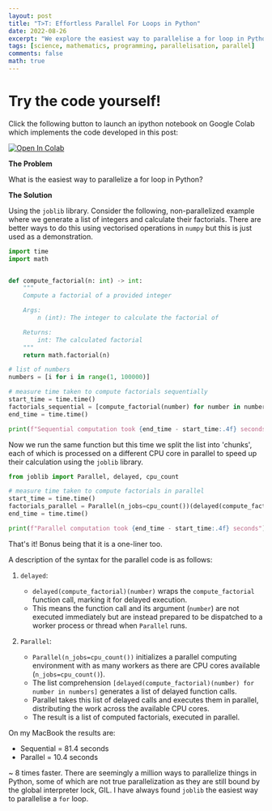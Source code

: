```yaml
---
layout: post
title: "T>T: Effortless Parallel For Loops in Python"
date: 2022-08-26
excerpt: "We explore the easiest way to parallelise a for loop in Python"
tags: [science, mathematics, programming, parallelisation, parallel]
comments: false
math: true
---
```


# Try the code yourself!

Click the following button to launch an ipython notebook on Google Colab which implements the code developed in this post:

[![Open In Colab](https://colab.research.google.com/assets/colab-badge.svg)](https://colab.research.google.com/github/adambaskerville/adambaskerville.github.io/blob/master/_posts/ForLoopCode/ForLoop.ipynb)

**The Problem**

What is the easiest way to parallelize a for loop in Python?

**The Solution**

Using the `joblib` library. Consider the following, non-parallelized example where we generate a list of integers and calculate their factorials. There are better ways to do this using vectorised operations in `numpy` but this is just used as a demonstration.

```python
import time
import math


def compute_factorial(n: int) -> int:
    """
    Compute a factorial of a provided integer

    Args:
        n (int): The integer to calculate the factorial of

    Returns:
        int: The calculated factorial
    """
    return math.factorial(n)

# list of numbers
numbers = [i for i in range(1, 100000)]

# measure time taken to compute factorials sequentially
start_time = time.time()
factorials_sequential = [compute_factorial(number) for number in numbers]
end_time = time.time()

print(f"Sequential computation took {end_time - start_time:.4f} seconds")
```

Now we run the same function but this time we split the list into 'chunks', each of which is processed on a different CPU core in parallel to speed up their calculation using the `joblib` library.

```python
from joblib import Parallel, delayed, cpu_count

# measure time taken to compute factorials in parallel
start_time = time.time()
factorials_parallel = Parallel(n_jobs=cpu_count())(delayed(compute_factorial)(number) for number in numbers)
end_time = time.time()

print(f"Parallel computation took {end_time - start_time:.4f} seconds")
```
That's it! Bonus being that it is a one-liner too.

A description of the syntax for the parallel code is as follows:

1. `delayed`:
    * `delayed(compute_factorial)(number)` wraps the `compute_factorial` function call, marking it for delayed execution.
    * This means the function call and its argument (`number`) are not executed immediately but are instead prepared to be dispatched to a worker process or thread when `Parallel` runs.

2. `Parallel`:
    * `Parallel(n_jobs=cpu_count())` initializes a parallel computing environment with as many workers as there are CPU cores available (`n_jobs=cpu_count()`).
    * The list comprehension `[delayed(compute_factorial)(number) for number in numbers]` generates a list of delayed function calls.
    * Parallel takes this list of delayed calls and executes them in parallel, distributing the work across the available CPU cores.
    * The result is a list of computed factorials, executed in parallel.

On my MacBook the results are:

* Sequential = 81.4 seconds
* Parallel = 10.4 seconds

~ 8 times faster. There are seemingly a million ways to parallelize things in Python, some of which are not true parallelization as they are still bound by the global interpreter lock, GIL. I have always found `joblib` the easiest way to parallelise a `for` loop.